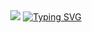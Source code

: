 <div align="center">
<img src="https://capsule-render.vercel.app/api?type=venom&height=300&color=0:ffc400,100:e62525&text=Luciano&textBg=false&fontColor=ffffff&stroke=000000" /> </img>
  <a href="https://git.io/typing-svg"><img src="https://readme-typing-svg.demolab.com?font=Fira+Code&duration=3000&pause=3000&color=ffc400&center=true&vCenter=true&width=435&lines=Welcome+To+my+Github+%F0%9F%9A%80" alt="Typing SVG" /></a>

</div>


  <!--
**Luciano-Jr/Luciano-Jr** is a ✨ _special_ ✨ repository because its `README.md` (this file) appears on your GitHub profile.

Here are some ideas to get you started:

- 🔭 I’m currently working on ...
- 🌱 I’m currently learning ...
- 👯 I’m looking to collaborate on ...
- 🤔 I’m looking for help with ...
- 💬 Ask me about ...
- 📫 How to reach me: ...
- 😄 Pronouns: ...
- ⚡ Fun fact: ...
-->
